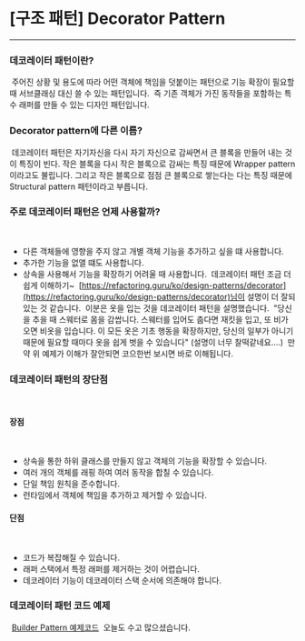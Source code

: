 # [구조 패턴] Decorator Pattern
---

### 데코레이터 패턴이란?
​
주어진 상황 및 용도에 따라 어떤 객체에 책임을 덧붙이는 패턴으로 기능 확장이 필요할 때 서브클래싱 대신 쓸 수 있는 패턴입니다.
​
즉 기존 객체가 가진 동작들을 포함하는 특수 래퍼를 만들 수 있는 디자인 패턴입니다.
​
### Decorator pattern에 다른 이름?
​
데코레이터 패턴은 자기자신을 다시 자기 자신으로 감싸면서 큰 블록을 만들어 내는 것이 특징이 빈다. 작은 블록을 다시 작은 블록으로 감싸는 특징 때문에 Wrapper pattern이라고도 불립니다. 그리고 작은 블록으로 점점 큰 블록으로 쌓는다는 다는 특징 때문에 Structural pattern 패턴이라고 부릅니다.
​
### 주로 데코레이터 패턴은 언제 사용할까?
​
-   다른 객체들에 영향을 주지 않고 개별 객체 기능을 추가하고 싶을 떄 사용합니다.
-   추가한 기능을 없앨 떄도 사용합니다.
-   상속을 사용해서 기능을 확장하기 어려울 때 사용합니다.
​
데코레이터 패턴 조금 더 쉽게 이해하기~
​
[https://refactoring.guru/ko/design-patterns/decorator](https://refactoring.guru/ko/design-patterns/decorator)님이 설명이 더 잘되있는 것 같습니다.
​
이분은 옷을 입는 것을 데코레이터 패턴을 설명했습니다.
​
"당신을 추을 때 스웨터로 몸을 감쌉니다. 스웨터를 입어도 춥다면 재킷을 입고, 또 비가 오면 비옷을 입습니다. 이 모든 옷은 기초 행동을 확장하지만, 당신의 일부가 아니기 때문에 필요할 때마다 옷을 쉽게 벗을 수 있습니다" (설명이 너무 찰떡같네요....)
​
만약 위 예제가 이해가 잘안되면 코으한번 보시면 바로 이해됩니다.
​
### 데코레이터 패턴의 장단점
​
#### 장점
​
-   상속을 통한 하위 클래스를 만들지 않고 객체의 기능을 확장할 수 있습니다.
-   여러 개의 객체를 래핑 하여 여러 동작을 합칠 수 있습니다.
-   단일 책임 원칙을 준수합니다.
-   런타임에서 객체에 책임을 추가하고 제거할 수 있습니다.
​
#### 단점
​
-   코드가 복잡해질 수 있습니다.
-   래퍼 스택에서 특정 래퍼를 제거하는 것이 어렵습니다.
-   데코레이터 기능이 데코레이터 스택 순서에 의존해야 합니다.
​
### 데코레이터 패턴 코드 예제
​
[Builder Pattern 예제코드](https://github.com/jjunhaa0211/ADPattern-Swift/tree/main/GoF-BuilderPattern)
​
오늘도 수고 많으셨습니다.
